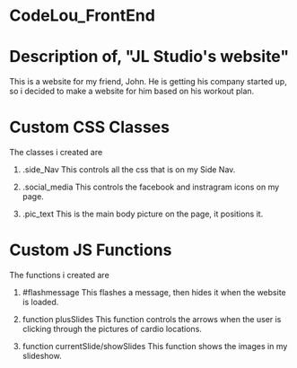 # CodeLou_FrontEnd



# Description of, "JL Studio's website"
This is a website for my friend, John. He is getting his company started up, so i decided to make a website for him based on his workout plan.


# Custom CSS Classes

The classes i created are

1) .side_Nav
    This controls all the css that is on my Side Nav.
 
2) .social_media
    This controls the facebook and instragram icons on my page.

3) .pic_text
    This is the main body picture on the page, it positions it.
    
    
# Custom JS Functions

The functions i created are

1) #flashmessage
    This flashes a message, then hides it when the website is loaded.
  
2) function plusSlides
    This function controls the arrows when the user is clicking through the pictures of cardio locations.
   
3) function currentSlide/showSlides
    This function shows the images in my slideshow.

